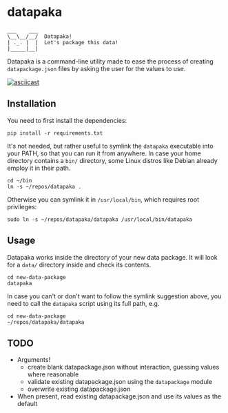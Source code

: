 # datapaka

    ___    ___
    \__\__/__/  Datapaka!
    | ._. |  |  Let's package this data!
    |_____|__| 
 
Datapaka is a command-line utility made to ease the process of creating
`datapackage.json` files by asking the user for the values to use.

[![asciicast](https://asciinema.org/a/0sgejyz5dk0nkcy2iw16nvzpt.png)](https://asciinema.org/a/0sgejyz5dk0nkcy2iw16nvzpt)

## Installation

You need to first install the dependencies:

    pip install -r requirements.txt
    
It's not needed, but rather useful to symlink the `datapaka` executable into
your PATH, so that you can run it from anywhere. In case your home directory
contains a `bin/` directory, some Linux distros like Debian already employ it
in their path.

    cd ~/bin
    ln -s ~/repos/datapaka .

Otherwise you can symlink it in `/usr/local/bin`, which requires root privileges:

    sudo ln -s ~/repos/datapaka/datapaka /usr/local/bin/datapaka


## Usage

Datapaka works inside the directory of your new data package. It will look for a 
`data/` directory inside and check its contents.

    cd new-data-package
    datapaka

In case you can't or don't want to follow the symlink suggestion above, you
need to call the `datapaka` script using its full path, e.g.

    cd new-data-package
    ~/repos/datapaka/datapaka


## TODO

* Arguments!
  - create blank datapackage.json without interaction, guessing values where reasonable
  - validate existing datapackage.json using the `datapackage` module
  - overwrite existing datapackage.json
* When present, read existing datapackage.json and use its values as the default
